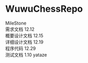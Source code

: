# WuwuChessRepo   
MileStone  
需求文档      12.12  
概要设计文档   12.15  
详细设计文档   12.19  
程序代码      12.29  
测试文档      1.10  yataze
